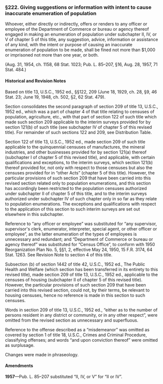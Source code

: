 ### §222. Giving suggestions or information with intent to cause inaccurate enumeration of population ###

Whoever, either directly or indirectly, offers or renders to any officer or employee of the Department of Commerce or bureau or agency thereof engaged in making an enumeration of population under subchapter II, IV, or V of chapter 5 of this title, any suggestion, advice, information or assistance of any kind, with the intent or purpose of causing an inaccurate enumeration of population to be made, shall be fined not more than $1,000 or imprisoned not more than one year, or both.

(Aug. 31, 1954, ch. 1158, 68 Stat. 1023; Pub. L. 85–207, §16, Aug. 28, 1957, 71 Stat. 484.)

#### Historical and Revision Notes ####

Based on title 13, U.S.C., 1952 ed., §§122, 209 (June 18, 1929, ch. 28, §9, 46 Stat. 23; June 19, 1948, ch. 502, §2, 62 Stat. 479).

Section consolidates the second paragraph of section 209 of title 13, U.S.C., 1952 ed., which was a part of chapter 4 of that title relating to censuses of population, agriculture, etc., with that part of section 122 of such title which made such section 209 applicable to the interim surveys provided for by section 121(b) of such title (see subchapter IV of chapter 5 of this revised title). For remainder of such sections 122 and 209, see Distribution Table.

Section 122 of title 13, U.S.C., 1952 ed., made section 209 of such title applicable to the quinquennial censuses of manufactures, the mineral industries, and other businesses provided for by section 121(a) thereof (subchapter I of chapter 5 of this revised title), and applicable, with certain qualifications and exceptions, to the interim surveys, which section 121(b) thereof provided for, not only with respect to those censuses but also the censuses provided for in “other Acts” (chapter 5 of this title). However, the particular provisions of such section 209 that have been carried into this revised section related only to population enumerations, and this section has accordingly been restricted to the population censuses authorized under subchapter II of chapter 5 of this title, and to the interim surveys authorized under subchapter IV of such chapter only in so far as they relate to population enumerations. The exceptions and qualifications with respect to the application of this section to such interim surveys are set out elsewhere in this subchapter.

Reference to “any officer or employee” was substituted for “any supervisor, supervisor's clerk, enumerator, interpreter, special agent, or other officer or employee”, as the latter enumeration of the types of employees is unnecessary and redundant; and “Department of Commerce or bureau or agency thereof” was substituted for “Census Office”, to conform with 1950 Reorganization Plan No. 5, §§1, 2, effective May 24, 1950, 15 F.R. 3174, 64 Stat. 1263. See Revision Note to section 4 of this title.

Subsection (b) of section 1442 of title 42, U.S.C., 1952 ed., The Public Health and Welfare (which section has been transferred in its entirety to this revised title), made section 209 of title 13, U.S.C., 1952 ed., applicable to the censuses of housing (subchapter II of chapter 5 of this revised title). However, the particular provisions of such section 209 that have been carried into this revised section, could not, by their terms, be relevant to housing censuses, hence no reference is made in this section to such censuses.

Words in section 209 of title 13, U.S.C., 1952 ed., “either as to the number of persons resident in any district or community, or in any other respect”, were omitted from the revised section as unnecessary and superfluous.

Reference to the offense described as a “misdemeanor” was omitted as covered by section 1 of title 18, U.S.C., Crimes and Criminal Procedure, classifying offenses; and words “and upon conviction thereof” were omitted as surplusage.

Changes were made in phraseology.

#### Amendments ####

**1957**—Pub. L. 85–207 substituted “II, IV, or V” for “II or IV”.